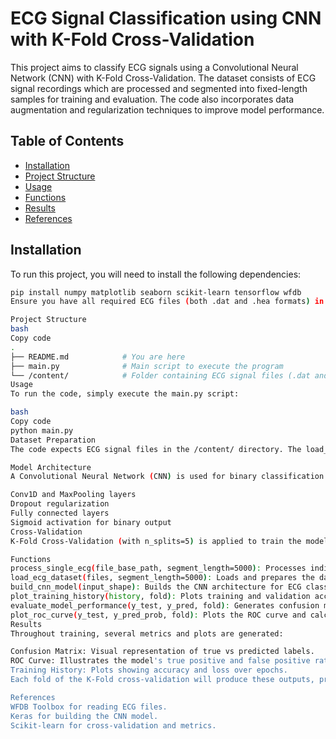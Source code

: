 # ECG Signal Classification using CNN with K-Fold Cross-Validation

This project aims to classify ECG signals using a Convolutional Neural Network (CNN) with K-Fold Cross-Validation. The dataset consists of ECG signal recordings which are processed and segmented into fixed-length samples for training and evaluation. The code also incorporates data augmentation and regularization techniques to improve model performance.

## Table of Contents
- [Installation](#installation)
- [Project Structure](#project-structure)
- [Usage](#usage)
- [Functions](#functions)
- [Results](#results)
- [References](#references)

## Installation

To run this project, you will need to install the following dependencies:

```bash
pip install numpy matplotlib seaborn scikit-learn tensorflow wfdb
Ensure you have all required ECG files (both .dat and .hea formats) in the /content/ folder for the model to process the dataset.

Project Structure
bash
Copy code
.
├── README.md            # You are here
├── main.py              # Main script to execute the program
└── /content/            # Folder containing ECG signal files (.dat and .hea)
Usage
To run the code, simply execute the main.py script:

bash
Copy code
python main.py
Dataset Preparation
The code expects ECG signal files in the /content/ directory. The load_ecg_dataset function processes and segments the ECG signals for use in training the model.

Model Architecture
A Convolutional Neural Network (CNN) is used for binary classification (normal vs. disease). The architecture includes:

Conv1D and MaxPooling layers
Dropout regularization
Fully connected layers
Sigmoid activation for binary output
Cross-Validation
K-Fold Cross-Validation (with n_splits=5) is applied to train the model and evaluate its performance across multiple folds.

Functions
process_single_ecg(file_base_path, segment_length=5000): Processes individual ECG signals, segments them into fixed lengths.
load_ecg_dataset(files, segment_length=5000): Loads and prepares the dataset for training.
build_cnn_model(input_shape): Builds the CNN architecture for ECG classification.
plot_training_history(history, fold): Plots training and validation accuracy/loss over epochs.
evaluate_model_performance(y_test, y_pred, fold): Generates confusion matrix and classification report.
plot_roc_curve(y_test, y_pred_prob, fold): Plots the ROC curve and calculates AUC for model performance.
Results
Throughout training, several metrics and plots are generated:

Confusion Matrix: Visual representation of true vs predicted labels.
ROC Curve: Illustrates the model's true positive and false positive rates.
Training History: Plots showing accuracy and loss over epochs.
Each fold of the K-Fold cross-validation will produce these outputs, providing insights into model performance across different data splits.

References
WFDB Toolbox for reading ECG files.
Keras for building the CNN model.
Scikit-learn for cross-validation and metrics.
